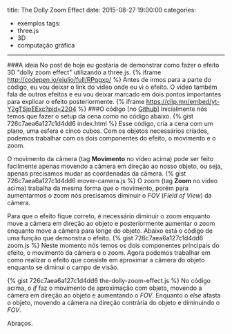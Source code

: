 title: The Dolly Zoom Effect
date: 2015-08-27 19:00:00
categories:
- exemplos
tags:
- three.js
- 3D
- computação gráfica
---
###A ideia
No post de hoje eu gostaria de demonstrar como fazer o efeito 3D "dolly zoom effect" utilizando a three.js.
{% iframe http://codepen.io/ejulio/full/RPqgxp/ %}
Antes de irmos para a parte do código, eu vou deixar o link do vídeo onde eu vi o efeito. O vídeo também fala de outros efeitos e eu vou deixar marcado em dois pontos importantes para explicar o efeito posteriormente.
{% iframe https://clip.mn/embed/yt-Y2gTSjoEExc?pid=2204 %}
###O código [no [Github](https://github.com/ejulio/blog-posts/tree/master/the-dolly-zoom-effect "Código no github")]
Inicialmente nós temos que fazer o setup da cena como no código abaixo.
{% gist 726c7aea6a127c1d4dd6 index.html %}
Esse código, cria a cena com um plano, uma esfera e cinco cubos. Com os objetos necessários criados, podemos trabalhar com os dois componentes do efeito, o movimento e o zoom.

O movimento da câmera (tag **Movimento** no vídeo acima) pode ser feito facilmente apenas movendo a câmera em direção ao nosso objeto, ou seja, apenas precisamos mudar as coordenadas da câmera.
{% gist 726c7aea6a127c1d4dd6 mover-camera.js %}
O zoom (tag **Zoom** no vídeo acima) trabalha da mesma forma que o movimento, porém para aumentarmos o zoom nós precisamos diminuir o *FOV* (*Field of View*) da câmera.

Para que o efeito fique correto, é necessário diminuir o zoom enquanto move a câmera em direção ao objeto e posteriormente aumentar o zoom enquanto move a câmera para longe do objeto. Abaixo está o código de uma função que demonstra o efeito.
{% gist 726c7aea6a127c1d4dd6 zoom.js %}
Neste momento nós temos os dois componentes principais do efeito, o movimento da câmera e o zoom. Agora podemos trabalhar em como realizar o efeito que consiste em aproximar a câmera do objeto enquanto se diminui o campo de visão.

{% gist 726c7aea6a127c1d4dd6 the-dolly-zoom-effect.js %}
No código acima, o *if* faz o movimento de aproximação com objeto, movendo a câmera em direção ao objeto e aumentando o *FOV*. Enquanto o *else* afasta o objeto, movendo a câmera na direção contrária do objeto e diminuindo o *FOV*.

Abraços.